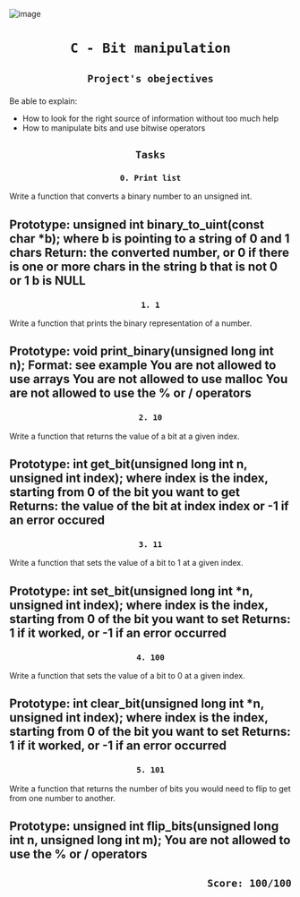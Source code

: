 ![image](https://s3.eu-west-3.amazonaws.com/hbtn.intranet.project.files/holbertonschool-low_level_programming/232/bitwise.PNG)
# <p align=center>`C - Bit manipulation`</p>
## <p align=center> `Project's obejectives` </p>
Be able to explain:
- How to look for the right source of information without too much help
- How to manipulate bits and use bitwise operators

## <p align=center>`Tasks`</p>
### <p align=center>`0. Print list`</p>
Write a function that converts a binary number to an unsigned int.

Prototype: unsigned int binary_to_uint(const char *b);
where b is pointing to a string of 0 and 1 chars
Return: the converted number, or 0 if
there is one or more chars in the string b that is not 0 or 1
b is NULL
----------------------------------------
### <p align=center>`1. 1`</p>
Write a function that prints the binary representation of a number.

Prototype: void print_binary(unsigned long int n);
Format: see example
You are not allowed to use arrays
You are not allowed to use malloc
You are not allowed to use the % or / operators
----------------------------------------
### <p align=center>`2. 10`</p>
Write a function that returns the value of a bit at a given index.

Prototype: int get_bit(unsigned long int n, unsigned int index);
where index is the index, starting from 0 of the bit you want to get
Returns: the value of the bit at index index or -1 if an error occured
----------------------------------------
### <p align=center>`3. 11`</p>
Write a function that sets the value of a bit to 1 at a given index.

Prototype: int set_bit(unsigned long int *n, unsigned int index);
where index is the index, starting from 0 of the bit you want to set
Returns: 1 if it worked, or -1 if an error occurred
----------------------------------------
### <p align=center>`4. 100`</p>
Write a function that sets the value of a bit to 0 at a given index.

Prototype: int clear_bit(unsigned long int *n, unsigned int index);
where index is the index, starting from 0 of the bit you want to set
Returns: 1 if it worked, or -1 if an error occurred
----------------------------------------
### <p align=center>`5. 101`</p>
Write a function that returns the number of bits you would need to flip to get from one number to another.

Prototype: unsigned int flip_bits(unsigned long int n, unsigned long int m);
You are not allowed to use the % or / operators
----------------------------------------

## <p align=right>`Score: 100/100`</p>
